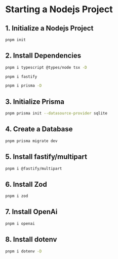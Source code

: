 # Starting a Nodejs Project

## 1. Initialize a Nodejs Project

```bash
pnpm init
```

## 2. Install Dependencies

```bash
pnpm i typescript @types/node tsx -D
```

```bash
pnpm i fastify
```

```bash
pnpm i prisma -D
```

## 3. Initialize Prisma

```bash
pnpm prisma init --datasource-provider sqlite
```

## 4. Create a Database

```bash
pnpm prisma migrate dev
```

## 5. Install fastify/multipart

```bash
pnpm i @fastify/multipart
```

## 6. Install Zod

```bash
pnpm i zod
```

## 7. Install OpenAi

```bash
pnpm i openai
```

## 8. Install dotenv

```bash
pnpm i dotenv -D
```
